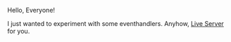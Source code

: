 Hello, Everyone!

I just wanted to experiment with some eventhandlers.
Anyhow, <a href="https://arthurlee945.github.io/SolarSystemApp/">Live Server</a> for you.
